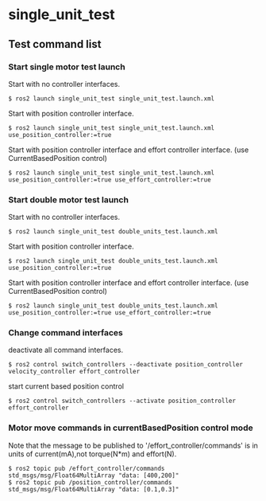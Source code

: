 # single_unit_test

## Test command list

### Start single motor test launch

Start with no controller interfaces.

```shell
$ ros2 launch single_unit_test single_unit_test.launch.xml
```

Start with position controller interface.

```shell
$ ros2 launch single_unit_test single_unit_test.launch.xml use_position_controller:=true
```

Start with position controller interface and effort controller interface. (use CurrentBasedPosition control)

```shell
$ ros2 launch single_unit_test single_unit_test.launch.xml use_position_controller:=true use_effort_controller:=true
```


### Start double motor test launch

Start with no controller interfaces.

```shell
$ ros2 launch single_unit_test double_units_test.launch.xml
```

Start with position controller interface.

```shell
$ ros2 launch single_unit_test double_units_test.launch.xml use_position_controller:=true
```

Start with position controller interface and effort controller interface. (use CurrentBasedPosition control)

```shell
$ ros2 launch single_unit_test double_units_test.launch.xml use_position_controller:=true use_effort_controller:=true
```

### Change command interfaces

deactivate all command interfaces.

```shell
$ ros2 control switch_controllers --deactivate position_controller velocity_controller effort_controller
```

start current based position control

```shell
$ ros2 control switch_controllers --activate position_controller effort_controller
```

### Motor move commands in currentBasedPosition control mode

Note that the message to be published to '/effort_controller/commands' is in units of current(mA),not torque(N*m) and effort(N).

```shell
$ ros2 topic pub /effort_controller/commands std_msgs/msg/Float64MultiArray "data: [400,200]"
$ ros2 topic pub /position_controller/commands std_msgs/msg/Float64MultiArray "data: [0.1,0.3]"
```
